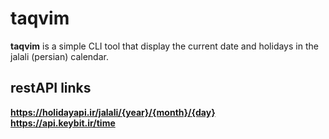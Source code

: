 # taqvim

**taqvim** is a simple CLI tool that display the current date and holidays in the jalali (persian) calendar. 

## restAPI links
**https://holidayapi.ir/jalali/{year}/{month}/{day}**  
**https://api.keybit.ir/time**  
